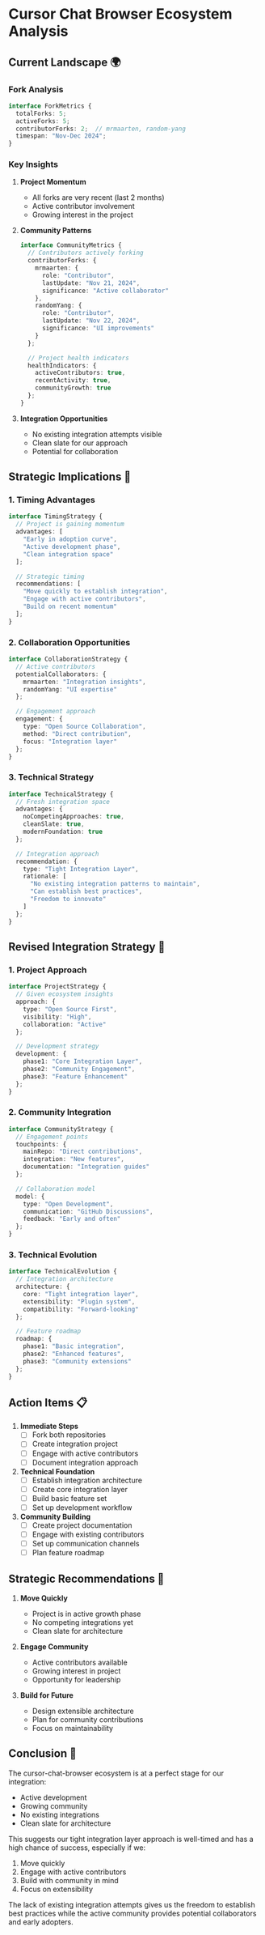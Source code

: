 # Cursor Chat Browser Ecosystem Analysis

## Current Landscape 🌍

### Fork Analysis
```typescript
interface ForkMetrics {
  totalForks: 5;
  activeForks: 5;
  contributorForks: 2;  // mrmaarten, random-yang
  timespan: "Nov-Dec 2024";
}
```

### Key Insights

1. **Project Momentum**
   - All forks are very recent (last 2 months)
   - Active contributor involvement
   - Growing interest in the project

2. **Community Patterns**
   ```typescript
   interface CommunityMetrics {
     // Contributors actively forking
     contributorForks: {
       mrmaarten: {
         role: "Contributor",
         lastUpdate: "Nov 21, 2024",
         significance: "Active collaborator"
       },
       randomYang: {
         role: "Contributor",
         lastUpdate: "Nov 22, 2024",
         significance: "UI improvements"
       }
     };

     // Project health indicators
     healthIndicators: {
       activeContributors: true,
       recentActivity: true,
       communityGrowth: true
     };
   }
   ```

3. **Integration Opportunities**
   - No existing integration attempts visible
   - Clean slate for our approach
   - Potential for collaboration

## Strategic Implications 🎯

### 1. Timing Advantages
```typescript
interface TimingStrategy {
  // Project is gaining momentum
  advantages: [
    "Early in adoption curve",
    "Active development phase",
    "Clean integration space"
  ];

  // Strategic timing
  recommendations: [
    "Move quickly to establish integration",
    "Engage with active contributors",
    "Build on recent momentum"
  ];
}
```

### 2. Collaboration Opportunities
```typescript
interface CollaborationStrategy {
  // Active contributors
  potentialCollaborators: {
    mrmaarten: "Integration insights",
    randomYang: "UI expertise"
  };

  // Engagement approach
  engagement: {
    type: "Open Source Collaboration",
    method: "Direct contribution",
    focus: "Integration layer"
  };
}
```

### 3. Technical Strategy
```typescript
interface TechnicalStrategy {
  // Fresh integration space
  advantages: {
    noCompetingApproaches: true,
    cleanSlate: true,
    modernFoundation: true
  };

  // Integration approach
  recommendation: {
    type: "Tight Integration Layer",
    rationale: [
      "No existing integration patterns to maintain",
      "Can establish best practices",
      "Freedom to innovate"
    ]
  };
}
```

## Revised Integration Strategy 📝

### 1. Project Approach
```typescript
interface ProjectStrategy {
  // Given ecosystem insights
  approach: {
    type: "Open Source First",
    visibility: "High",
    collaboration: "Active"
  };

  // Development strategy
  development: {
    phase1: "Core Integration Layer",
    phase2: "Community Engagement",
    phase3: "Feature Enhancement"
  };
}
```

### 2. Community Integration
```typescript
interface CommunityStrategy {
  // Engagement points
  touchpoints: {
    mainRepo: "Direct contributions",
    integration: "New features",
    documentation: "Integration guides"
  };

  // Collaboration model
  model: {
    type: "Open Development",
    communication: "GitHub Discussions",
    feedback: "Early and often"
  };
}
```

### 3. Technical Evolution
```typescript
interface TechnicalEvolution {
  // Integration architecture
  architecture: {
    core: "Tight integration layer",
    extensibility: "Plugin system",
    compatibility: "Forward-looking"
  };

  // Feature roadmap
  roadmap: {
    phase1: "Basic integration",
    phase2: "Enhanced features",
    phase3: "Community extensions"
  };
}
```

## Action Items 📋

1. **Immediate Steps**
   - [ ] Fork both repositories
   - [ ] Create integration project
   - [ ] Engage with active contributors
   - [ ] Document integration approach

2. **Technical Foundation**
   - [ ] Establish integration architecture
   - [ ] Create core integration layer
   - [ ] Build basic feature set
   - [ ] Set up development workflow

3. **Community Building**
   - [ ] Create project documentation
   - [ ] Engage with existing contributors
   - [ ] Set up communication channels
   - [ ] Plan feature roadmap

## Strategic Recommendations 🎯

1. **Move Quickly**
   - Project is in active growth phase
   - No competing integrations yet
   - Clean slate for architecture

2. **Engage Community**
   - Active contributors available
   - Growing interest in project
   - Opportunity for leadership

3. **Build for Future**
   - Design extensible architecture
   - Plan for community contributions
   - Focus on maintainability

## Conclusion 🔮

The cursor-chat-browser ecosystem is at a perfect stage for our integration:
- Active development
- Growing community
- No existing integrations
- Clean slate for architecture

This suggests our tight integration layer approach is well-timed and has a high chance of success, especially if we:
1. Move quickly
2. Engage with active contributors
3. Build with community in mind
4. Focus on extensibility

The lack of existing integration attempts gives us the freedom to establish best practices while the active community provides potential collaborators and early adopters. 